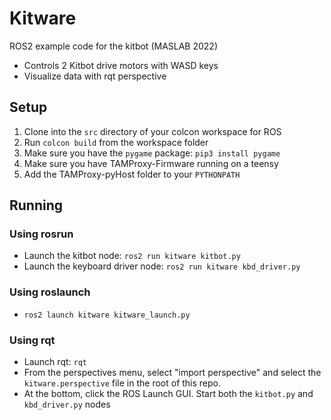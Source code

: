 # Kitware

ROS2 example code for the kitbot (MASLAB 2022)

* Controls 2 Kitbot drive motors with WASD keys
* Visualize data with rqt perspective

## Setup
1. Clone into the `src` directory of your colcon workspace for ROS
2. Run `colcon build` from the workspace folder
3. Make sure you have the `pygame` package: `pip3 install pygame`
4. Make sure you have TAMProxy-Firmware running on a teensy 
5. Add the TAMProxy-pyHost folder to your `PYTHONPATH`

## Running

### Using rosrun
* Launch the kitbot node: `ros2 run kitware kitbot.py`
* Launch the keyboard driver node: `ros2 run kitware kbd_driver.py`

### Using roslaunch
* `ros2 launch kitware kitware_launch.py`

### Using rqt
* Launch rqt: `rqt`
* From the perspectives menu, select "import perspective" and select the `kitware.perspective` file in the root of this repo.
* At the bottom, click the ROS Launch GUI. Start both the `kitbot.py` and `kbd_driver.py` nodes
